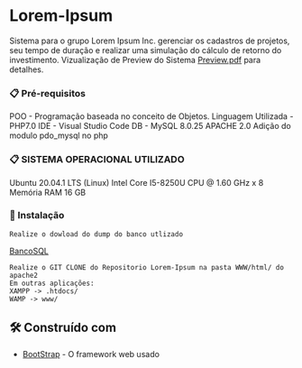 # Lorem-Ipsum

Sistema para o grupo Lorem Ipsum Inc. gerenciar os cadastros de projetos, seu tempo de duração e realizar uma simulação do cálculo de retorno do investimento.
Vizualização de Preview do Sistema [Preview.pdf](https://github.com/luan-albuquerque/Lorem-Ipsum/Preview.pdf) para detalhes.

### 📋 Pré-requisitos
POO - Programação baseada no conceito de Objetos.
Linguagem Utilizada - PHP7.0 
IDE - Visual Studio Code 
DB - MySQL 8.0.25
APACHE 2.0
Adição do modulo pdo_mysql no php

### 📋 SISTEMA OPERACIONAL UTILIZADO
Ubuntu 20.04.1 LTS (Linux)
Intel Core I5-8250U CPU @ 1.60 GHz x 8
Memória RAM 16 GB

### 🔧 Instalação
```
Realize o dowload do dump do banco utlizado 
```
[BancoSQL](https://github.com/luan-albuquerque/Lorem-Ipsum/) 
```
Realize o GIT CLONE do Repositorio Lorem-Ipsum na pasta WWW/html/ do apache2
Em outras aplicações:
XAMPP -> .htdocs/
WAMP -> www/

```


## 🛠️ Construído com
* [BootStrap](https://getbootstrap.com/) - O framework web usado

